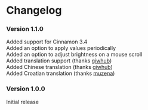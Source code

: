 # Changelog

### Version 1.1.0
Added support for Cinnamon 3.4  
Added an option to apply values periodically  
Added an option to adjust brightness on a mouse scroll  
Added translation support (thanks [giwhub](https://github.com/giwhub))  
Added Chinese translation (thanks [giwhub](https://github.com/giwhub))  
Added Croatian translation (thanks [muzena](https://github.com/muzena))  

### Version 1.0.0
Initial release
